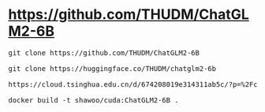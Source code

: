# https://github.com/THUDM/ChatGLM2-6B

<pre>
git clone https://github.com/THUDM/ChatGLM2-6B

git clone https://huggingface.co/THUDM/chatglm2-6b

https://cloud.tsinghua.edu.cn/d/674208019e314311ab5c/?p=%2Fchatglm2-6b&mode=list

docker build -t shawoo/cuda:ChatGLM2-6B .
</pre>
